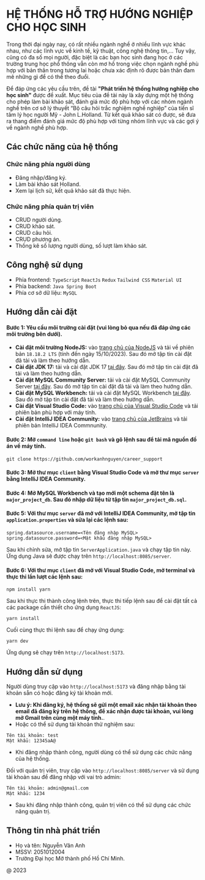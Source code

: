 # HỆ THỐNG HỖ TRỢ HƯỚNG NGHIỆP CHO HỌC SINH
Trong thời đại ngày nay, có rất nhiều ngành nghề ở nhiều lĩnh vực khác nhau, như các lĩnh vực về kinh tế, kỹ thuật, công nghệ thông tin,… Tuy vậy, cũng có đa số mọi người, đặc biệt là các bạn học sinh đang học ở các trường trung học phổ thông vẫn còn mơ hồ trong việc chọn ngành nghề phù hợp với bản thân trong tương lai hoặc chưa xác định rõ được bản thân đam mê những gì để có thể theo đuổi.

Để đáp ứng các yêu cầu trên, đề tài **"Phát triển hệ thống hướng nghiệp cho học sinh"** được đề xuất. Mục tiêu của đề tài này là xây dựng một hệ thống cho phép làm bài khảo sát, đánh giá mức độ phù hợp với các nhóm ngành nghề trên cơ sở lý thuyết “Bộ câu hỏi trắc nghiệm nghề nghiệp” của tiến sĩ tâm lý học người Mỹ - John L.Holland. Từ kết quả khảo sát có được, sẽ đưa ra thang điểm đánh giá mức độ phù hợp với từng nhóm lĩnh vực và các gợi ý về ngành nghề phù hợp.

## Các chức năng của hệ thống
### Chức năng phía người dùng
* Đăng nhập/đăng ký.
* Làm bài khảo sát Holland.
* Xem lại lịch sử, kết quả khảo sát đã thực hiện.
### Chức năng phía quản trị viên
* CRUD người dùng.
* CRUD khảo sát.
* CRUD câu hỏi.
* CRUD phương án.
* Thống kê số lượng người dùng, số lượt làm khảo sát.

## Công nghệ sử dụng
* Phía frontend: `TypeScript` `ReactJs` `Redux` `Tailwind CSS` `Material UI`
* Phía backend: `Java Spring Boot`
* Phía cơ sở dữ liệu: `MySQL`

## Hướng dẫn cài đặt
#### Bước 1: Yêu cầu môi trường cài đặt (vui lòng bỏ qua nếu đã đáp ứng các môi trường bên dưới).
* **Cài đặt môi trường NodeJS:** vào [trang chủ của NodeJS](https://nodejs.org) và tải về phiên bản `18.18.2 LTS` (tính đến ngày 15/10/2023). Sau đó mở tập tin cài đặt đã tải và làm theo hướng dẫn.
* **Cài đặt JDK 17:** tải và cài đặt JDK 17 [tại đây](https://download.oracle.com/java/17/archive/jdk-17.0.8_windows-x64_bin.exe (sha256 )). Sau đó mở tập tin cài đặt đã tải và làm theo hướng dẫn.
* **Cài đặt MySQL Community Server:** tải và cài đặt MySQL Community Server [tại đây](https://dev.mysql.com/get/Downloads/MySQL-8.1/mysql-8.1.0-winx64.msi). Sau đó mở tập tin cài đặt đã tải và làm theo hướng dẫn.
* **Cài đặt MySQL Workbench:** tải và cài đặt MySQL Workbench [tại đây](https://dev.mysql.com/get/Downloads/MySQLGUITools/mysql-workbench-community-8.0.34-winx64.msi). Sau đó mở tập tin cài đặt đã tải và làm theo hướng dẫn.
* **Cài đặt Visual Studio Code:** vào [trang chủ của Visual Studio Code](https://code.visualstudio.com/download) và tải phiên bản phù hợp với máy tính.
* **Cài đặt IntelliJ IDEA Community:** vào [trang chủ của JetBrains](https://www.jetbrains.com/idea/download/?section=windows) và tải phiên bản IntelliJ IDEA Commnunity.
  
#### Bước 2: Mở `command line` hoặc `git bash` và gõ lệnh sau để tải mã nguồn đồ án về máy tính.
```
git clone https://github.com/workanhnguyen/career_support
```
#### Bước 3: Mở thư mục `client` bằng **Visual Studio Code** và mở thư mục `server` bằng **IntelliJ IDEA Community**.

#### Bước 4: Mở **MySQL Workbench** và tạo mới một schema đặt tên là `major_project_db`. Sau đó nhập dữ liệu từ tập tin `major_project_db.sql`.

#### Bước 5: Với thư mục `server` đã mở với **IntelliJ IDEA Community**, mở tập tin `application.properties` và sửa lại các lệnh sau:
```
spring.datasource.username=<Tên đăng nhập MySQL>
spring.datasource.password=<Mật khẩu đăng nhập MySQL>
```
Sau khi chỉnh sửa, mở tập tin `ServerApplication.java` và chạy tập tin này. Ứng dụng Java sẽ được chạy trên `http://localhost:8085/server`.

#### Bước 6: Với thư mục `client` đã mở với **Visual Studio Code**, mở terminal và thực thi lần lượt các lệnh sau:
```
npm install yarn
```
Sau khi thực thi thành công lệnh trên, thực thi tiếp lệnh sau để cài đặt tất cả các package cần thiết cho ứng dụng `ReactJS`:
```
yarn install
```
Cuối cùng thực thi lệnh sau để chạy ứng dụng:
```
yarn dev
```
Ứng dụng sẽ chạy trên `http://localhost:5173`.

## Hướng dẫn sử dụng
Người dùng truy cập vào `http://localhost:5173` và đăng nhập bằng tài khoản sẵn có hoặc đăng ký tài khoản mới. 
* **Lưu ý: Khi đăng ký, hệ thống sẽ gửi một email xác nhận tài khoản theo email đã đăng ký trên hệ thống, để xác nhận được tài khoản, vui lòng mở Gmail trên cùng một máy tính.**.
* Hoặc có thể sử dụng tài khoản thử nghiệm sau:
```
Tên tài khoản: test
Mật khẩu: 12345aA@
```
* Khi đăng nhập thành công, người dùng có thể sử dụng các chức năng của hệ thống.

Đối với quản trị viên, truy cập vào `http://localhost:8085/server` và sử dụng tài khoản sau để đăng nhập với vai trò admin:
```
Tên tài khoản: admin@gmail.com
Mật khẩu: 1234
```
* Sau khi đăng nhập thành công, quản trị viên có thể sử dụng các chức năng quản trị.

## Thông tin nhà phát triển
* Họ và tên: Nguyễn Vân Anh
* MSSV: 2051012004
* Trường Đại học Mở thành phố Hồ Chí Minh.

@ 2023
